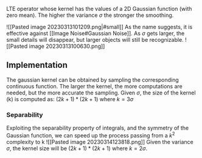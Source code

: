 LTE operator whose kernel has the values of a 2D Gaussian function (with zero mean).
The higher the variance $\sigma$ the stronger the smoothing.

![[Pasted image 20230313101209.png|#small]]
As the name suggests, it is effective against [[Image Noise#Gaussian Noise]].
As $\sigma$ gets larger, the small details will disappear, but larger objects will still be recognizable.
![[Pasted image 20230313100630.png]]
## Implementation
The gaussian kernel can be obtained by sampling the corresponding continuous function.
The larger the kernel, the more computations are needed, but the more accurate the sampling.
Given $\sigma$, the size of the kernel (k) is computed as: $(2k+1)*(2k+1)$ where $k=3\sigma$ 
### Separability
Exploiting the separability property of integrals, and the symmetry of the Gaussian function, we can speed up the process passing from a $k^{2}$ complexity to k 
![[Pasted image 20230314123818.png]]
Given the variance $\sigma$, the kernel size will be $(2k+1)*(2k+1)$ where $k=2\sigma$.
